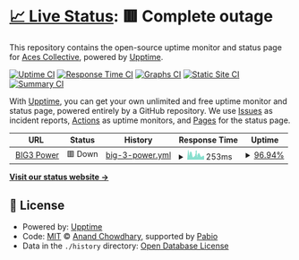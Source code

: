 # [📈 Live Status](https://acescollective.github.io/upptime): <!--live status--> **🟥 Complete outage**

This repository contains the open-source uptime monitor and status page for [Aces Collective](https://theaces.xyz), powered by [Upptime](https://github.com/upptime/upptime).

[![Uptime CI](https://github.com/acescollective/upptime/workflows/Uptime%20CI/badge.svg)](https://github.com/acescollective/upptime/actions?query=workflow%3A%22Uptime+CI%22)
[![Response Time CI](https://github.com/acescollective/upptime/workflows/Response%20Time%20CI/badge.svg)](https://github.com/acescollective/upptime/actions?query=workflow%3A%22Response+Time+CI%22)
[![Graphs CI](https://github.com/acescollective/upptime/workflows/Graphs%20CI/badge.svg)](https://github.com/acescollective/upptime/actions?query=workflow%3A%22Graphs+CI%22)
[![Static Site CI](https://github.com/acescollective/upptime/workflows/Static%20Site%20CI/badge.svg)](https://github.com/acescollective/upptime/actions?query=workflow%3A%22Static+Site+CI%22)
[![Summary CI](https://github.com/acescollective/upptime/workflows/Summary%20CI/badge.svg)](https://github.com/acescollective/upptime/actions?query=workflow%3A%22Summary+CI%22)

With [Upptime](https://upptime.js.org), you can get your own unlimited and free uptime monitor and status page, powered entirely by a GitHub repository. We use [Issues](https://github.com/acescollective/upptime/issues) as incident reports, [Actions](https://github.com/acescollective/upptime/actions) as uptime monitors, and [Pages](https://acescollective.github.io/upptime) for the status page.

<!--start: status pages-->
<!-- This summary is generated by Upptime (https://github.com/upptime/upptime) -->
<!-- Do not edit this manually, your changes will be overwritten -->
<!-- prettier-ignore -->
| URL | Status | History | Response Time | Uptime |
| --- | ------ | ------- | ------------- | ------ |
| <img alt="" src="https://icons.duckduckgo.com/ip3/big3power.com.ico" height="13"> [BIG3 Power](https://big3power.com) | 🟥 Down | [big-3-power.yml](https://github.com/acescollective/upptime/commits/HEAD/history/big-3-power.yml) | <details><summary><img alt="Response time graph" src="./graphs/big-3-power/response-time-week.png" height="20"> 253ms</summary><br><a href="https://acescollective.github.io/upptime/history/big-3-power"><img alt="Response time 268" src="https://img.shields.io/endpoint?url=https%3A%2F%2Fraw.githubusercontent.com%2Facescollective%2Fupptime%2FHEAD%2Fapi%2Fbig-3-power%2Fresponse-time.json"></a><br><a href="https://acescollective.github.io/upptime/history/big-3-power"><img alt="24-hour response time 270" src="https://img.shields.io/endpoint?url=https%3A%2F%2Fraw.githubusercontent.com%2Facescollective%2Fupptime%2FHEAD%2Fapi%2Fbig-3-power%2Fresponse-time-day.json"></a><br><a href="https://acescollective.github.io/upptime/history/big-3-power"><img alt="7-day response time 253" src="https://img.shields.io/endpoint?url=https%3A%2F%2Fraw.githubusercontent.com%2Facescollective%2Fupptime%2FHEAD%2Fapi%2Fbig-3-power%2Fresponse-time-week.json"></a><br><a href="https://acescollective.github.io/upptime/history/big-3-power"><img alt="30-day response time 268" src="https://img.shields.io/endpoint?url=https%3A%2F%2Fraw.githubusercontent.com%2Facescollective%2Fupptime%2FHEAD%2Fapi%2Fbig-3-power%2Fresponse-time-month.json"></a><br><a href="https://acescollective.github.io/upptime/history/big-3-power"><img alt="1-year response time 268" src="https://img.shields.io/endpoint?url=https%3A%2F%2Fraw.githubusercontent.com%2Facescollective%2Fupptime%2FHEAD%2Fapi%2Fbig-3-power%2Fresponse-time-year.json"></a></details> | <details><summary><a href="https://acescollective.github.io/upptime/history/big-3-power">96.94%</a></summary><a href="https://acescollective.github.io/upptime/history/big-3-power"><img alt="All-time uptime 99.09%" src="https://img.shields.io/endpoint?url=https%3A%2F%2Fraw.githubusercontent.com%2Facescollective%2Fupptime%2FHEAD%2Fapi%2Fbig-3-power%2Fuptime.json"></a><br><a href="https://acescollective.github.io/upptime/history/big-3-power"><img alt="24-hour uptime 95.01%" src="https://img.shields.io/endpoint?url=https%3A%2F%2Fraw.githubusercontent.com%2Facescollective%2Fupptime%2FHEAD%2Fapi%2Fbig-3-power%2Fuptime-day.json"></a><br><a href="https://acescollective.github.io/upptime/history/big-3-power"><img alt="7-day uptime 96.94%" src="https://img.shields.io/endpoint?url=https%3A%2F%2Fraw.githubusercontent.com%2Facescollective%2Fupptime%2FHEAD%2Fapi%2Fbig-3-power%2Fuptime-week.json"></a><br><a href="https://acescollective.github.io/upptime/history/big-3-power"><img alt="30-day uptime 99.09%" src="https://img.shields.io/endpoint?url=https%3A%2F%2Fraw.githubusercontent.com%2Facescollective%2Fupptime%2FHEAD%2Fapi%2Fbig-3-power%2Fuptime-month.json"></a><br><a href="https://acescollective.github.io/upptime/history/big-3-power"><img alt="1-year uptime 99.09%" src="https://img.shields.io/endpoint?url=https%3A%2F%2Fraw.githubusercontent.com%2Facescollective%2Fupptime%2FHEAD%2Fapi%2Fbig-3-power%2Fuptime-year.json"></a></details>

<!--end: status pages-->

[**Visit our status website →**](https://acescollective.github.io/upptime)

## 📄 License

- Powered by: [Upptime](https://github.com/upptime/upptime)
- Code: [MIT](./LICENSE) © [Anand Chowdhary](https://anandchowdhary.com), supported by [Pabio](https://pabio.com)
- Data in the `./history` directory: [Open Database License](https://opendatacommons.org/licenses/odbl/1-0/)
